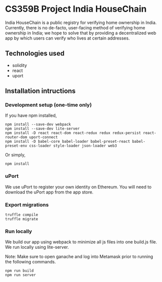 # CS359B Project India HouseChain

India HouseChain is a public registry for verifying home ownership in India. Currently, there is no de-facto, user-facing method of verifying home ownership in India; we hope to solve that by providing a decentralized web app by which users can verify who lives at certain addresses.

## Technologies used

* solidity
* react
* uport

## Installation intructions

### Development setup (one-time only)
If you have npm installed,


```
npm install --save-dev webpack
npm install --save-dev lite-server
npm install -D react react-dom react-redux redux redux-persist react-router-dom uport-connect
npm install -D babel-core babel-loader babel-preset-react babel-preset-env css-loader style-loader json-loader web3
```
Or simply,
```
npm install
```

### uPort

We use uPort to register your own identity on Ethereum. You will need to download the uPort app from the app store.

### Export migrations

```
truffle compile
truffle migrate
```

### Run locally

We build our app using webpack to minimize all js files into one build.js file. We run locally using lite-server.

Note: Make sure to open ganache and log into Metamask prior to running the following commands.
```
npm run build
npm run server
```

